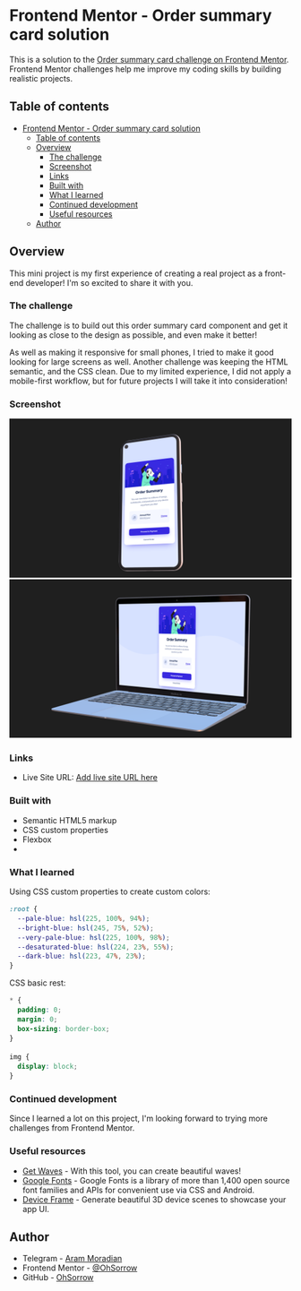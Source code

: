 # Frontend Mentor - Order summary card solution

This is a solution to the [Order summary card challenge on Frontend Mentor](https://www.frontendmentor.io/challenges/order-summary-component-QlPmajDUj). Frontend Mentor challenges help me improve my coding skills by building realistic projects.

## Table of contents

- [Frontend Mentor - Order summary card solution](#frontend-mentor---order-summary-card-solution)
  - [Table of contents](#table-of-contents)
  - [Overview](#overview)
    - [The challenge](#the-challenge)
    - [Screenshot](#screenshot)
    - [Links](#links)
    - [Built with](#built-with)
    - [What I learned](#what-i-learned)
    - [Continued development](#continued-development)
    - [Useful resources](#useful-resources)
  - [Author](#author)

## Overview

This mini project is my first experience of creating a real project as a front-end developer! I'm so excited to share it with you.

### The challenge

The challenge is to build out this order summary card component and get it looking as close to the design as possible, and even make it better!

As well as making it responsive for small phones, I tried to make it good looking for large screens as well. Another challenge was keeping the HTML semantic, and the CSS clean. Due to my limited experience, I did not apply a mobile-first workflow, but for future projects I will take it into consideration!

### Screenshot

![Mobile Preview](./preview/mobile-preview.png)
![Desktop Previe](./preview/desktop-preview.png)

### Links

- Live Site URL: [Add live site URL here](https://your-live-site-url.com)

### Built with

- Semantic HTML5 markup
- CSS custom properties
- Flexbox
-

### What I learned

Using CSS custom properties to create custom colors:

```css
:root {
  --pale-blue: hsl(225, 100%, 94%);
  --bright-blue: hsl(245, 75%, 52%);
  --very-pale-blue: hsl(225, 100%, 98%);
  --desaturated-blue: hsl(224, 23%, 55%);
  --dark-blue: hsl(223, 47%, 23%);
}
```

CSS basic rest:

```css
* {
  padding: 0;
  margin: 0;
  box-sizing: border-box;
}

img {
  display: block;
}
```

### Continued development

Since I learned a lot on this project, I'm looking forward to trying more challenges from Frontend Mentor.

### Useful resources

- [Get Waves](https://getwaves.io) - With this tool, you can create beautiful waves!
- [Google Fonts](https://fonts.google.com) - Google Fonts is a library of more than 1,400 open source font families and APIs for convenient use via CSS and Android.
- [Device Frame](https://deviceframes.com/) - Generate beautiful 3D device scenes to showcase your app UI.

## Author

- Telegram - [Aram Moradian](https://t.me/OhSorrow)
- Frontend Mentor - [@OhSorrow](https://www.frontendmentor.io/profile/OhSorrow)
- GitHub - [OhSorrow](https://www.twitter.com/yourusername)
